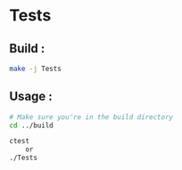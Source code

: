 # Tests

## Build :

```sh
make -j Tests
```

## Usage :

```sh
# Make sure you're in the build directory
cd ../build

ctest 
    or
./Tests
```